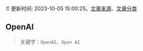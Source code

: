 :alarm_clock: 更新时间: 2023-10-05 15:00:25。[文章来源](/README.md)、[文章分类](/TAGS.md)

## OpenAI


> 关键字：`OpenAI`、`Open AI`



